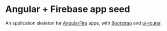 # Angular + Firebase app seed

An application skeleton for [AngularFire](http://angularfire.com) apps, with [Bootstrap](http://getbootstrap.com) and [ui-router](http://angular-ui.github.io/ui-router/site).
